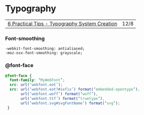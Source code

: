# Typography

|  |  |
| :--- | :--- |
| [6 Practical Tips - Typography System Creation](https://blog.prototypr.io/6-practical-tips-typography-system-creation-9909c6f3a89c) | 12/8 |

### Font-smoothing

```text
-webkit-font-smoothing: antialiased;
-moz-osx-font-smoothing: grayscale;
```

### @font-face

```css
@font-face {
  font-family: ‘MyWebFont’;
  src: url(‘webfont.eot’);
  src: url(‘webfont.eot?#iefix’) format(‘embedded-opentype’),
       url(‘webfont.woff’) format(‘woff’),
       url(‘webfont.ttf’) format(‘truetype’),
       url(‘webfont.svg#svgFontName’) format(‘svg’);
 }
```

